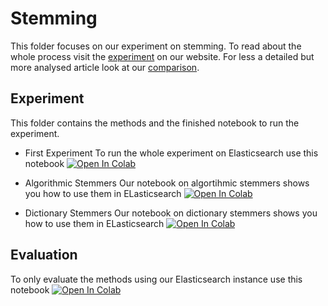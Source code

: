 # Stemming
This folder focuses on our experiment on stemming. To read about the whole process visit the [experiment](https://pragmalingu.de/docs/experiments/experiment1) on our website. For less a detailed but more analysed article look at our [comparison](https://pragmalingu.de/docs/comparisons/stemming).

## Experiment
This folder contains the methods and the finished notebook to run the experiment.

* First Experiment
To run the whole experiment on Elasticsearch use this notebook [![Open In Colab](https://colab.research.google.com/assets/colab-badge.svg)](https://colab.research.google.com/github/pragmalingu/experiments/blob/01_Stemming/First_Experiment_Stemming.ipynb)

* Algorithmic Stemmers
Our notebook on algortihmic stemmers shows you how to use them in ELasticsearch [![Open In Colab](https://colab.research.google.com/assets/colab-badge.svg)](https://colab.research.google.com/github/pragmalingu/experiments/blob/01_Stemming/Experiment/Algorithmic_Stemmer.ipynb)

* Dictionary Stemmers
Our notebook on dictionary stemmers shows you how to use them in ELasticsearch [![Open In Colab](https://colab.research.google.com/assets/colab-badge.svg)](https://colab.research.google.com/github/pragmalingu/experiments/blob/01_Stemming/Experiment/Hunspell_Dictionary_Stemmer.ipynb)

## Evaluation
To only evaluate the methods using our Elasticsearch instance use this notebook [![Open In Colab](https://colab.research.google.com/assets/colab-badge.svg)](https://colab.research.google.com/github/pragmalingu/experiments/blob/01_Stemming/Comparison_Stemming_vs_Standard_Search.ipynb)